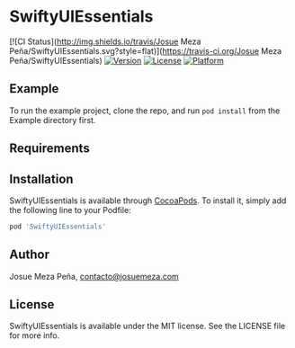 # SwiftyUIEssentials

[![CI Status](http://img.shields.io/travis/Josue Meza Peña/SwiftyUIEssentials.svg?style=flat)](https://travis-ci.org/Josue Meza Peña/SwiftyUIEssentials)
[![Version](https://img.shields.io/cocoapods/v/SwiftyUIEssentials.svg?style=flat)](http://cocoapods.org/pods/SwiftyUIEssentials)
[![License](https://img.shields.io/cocoapods/l/SwiftyUIEssentials.svg?style=flat)](http://cocoapods.org/pods/SwiftyUIEssentials)
[![Platform](https://img.shields.io/cocoapods/p/SwiftyUIEssentials.svg?style=flat)](http://cocoapods.org/pods/SwiftyUIEssentials)

## Example

To run the example project, clone the repo, and run `pod install` from the Example directory first.

## Requirements

## Installation

SwiftyUIEssentials is available through [CocoaPods](http://cocoapods.org). To install
it, simply add the following line to your Podfile:

```ruby
pod 'SwiftyUIEssentials'
```

## Author

Josue Meza Peña, contacto@josuemeza.com

## License

SwiftyUIEssentials is available under the MIT license. See the LICENSE file for more info.
